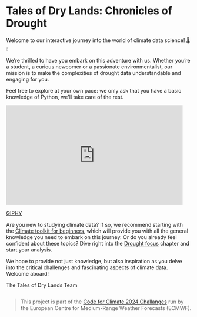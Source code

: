 # Tales of Dry Lands: Chronicles of Drought

<p class="message">Welcome to our interactive journey into the world of climate data science! 🌡️💧<p>

We’re thrilled to have you embark on this adventure with us. Whether you’re a student, a curious newcomer or a passionate environmentalist, our mission is to make the complexities of drought data understandable and engaging for you. 

Feel free to explore at your own pace: we only ask that you have a basic knowledge of Python, we'll take care of the rest.

<div class="iframe_ctn">
<iframe src="https://giphy.com/embed/7T2OUItNevQ8PzJ2fz" width="480" height="270" frameBorder="0" class="giphy-embed" allowFullScreen></iframe>
<p class="credits"><a href="https://giphy.com/gifs/drexeldragons-basketball-drexel-women-7T2OUItNevQ8PzJ2fz">GIPHY</a></p>
</div>

Are you new to studying climate data? If so, we recommend starting with the [Climate toolkit for beginners](chapters/01-climate-toolkit-for-beginners/what-is-climate), which will provide you with all the general knowledge you need to embark on this journey. 
Or do you already feel confident about these topics? Dive right into the [Drought focus](chapters/02-drought-focus/index) chapter and start your analysis.

We hope to provide not just knowledge, but also inspiration as you delve into the critical challenges and fascinating aspects of climate data. Welcome aboard!

<p class="sign">The Tales of Dry Lands Team</p>


```{tableofcontents}
```


> This project is part of the [Code for Climate 2024 Challanges](https://codeforearth.ecmwf.int/) run by the European Centre for Medium-Range Weather Forecasts (ECMWF).
